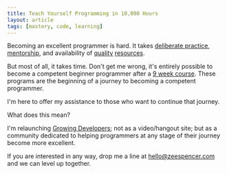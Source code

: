 ```yaml
---
title: Teach Yourself Programming in 10,000 Hours
layout: article
tags: [mastery, code, learning]
---
```


Becoming an excellent programmer is hard. It takes [deliberate
practice](http://expertenough.com/1423/deliberate-practice),
[mentorship](http://chimera.labs.oreilly.com/books/1234000001813/ch04.html#find_mentors),
and availability of [quality](http://teamtreehouse.com/home)
[resources](https://www.codeschool.com/).

But most of all, it takes time. Don't get me wrong, it's entirely possible to
become a competent beginner programmer after a [9 week
course](http://devbootcamp.com). These programs are the beginning of a
journey to becoming a competent programmer.

I'm here to offer my assistance to those who want to continue that journey.

What does this mean?

I'm relaunching [Growing Developers](http://growingdevelopers.com); not as a
video/hangout site; but as a community dedicated to helping programmers at any
stage of their journey become more excellent.

If you are interested in any way, drop me a line at
[hello@zeespencer.com](mailto:hello+gd@zeespencer.com) and we can level up
together.
